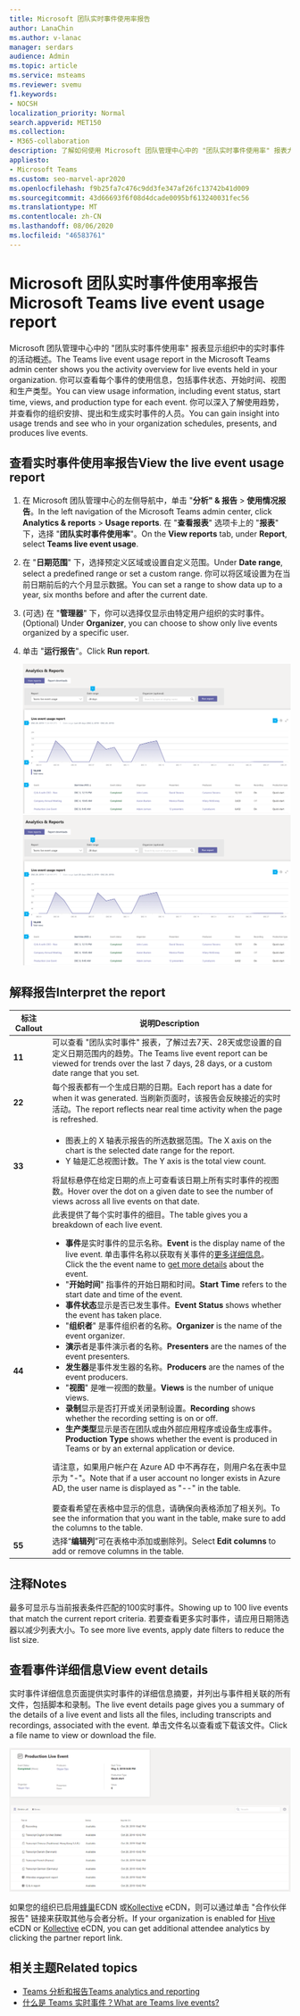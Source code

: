 ```yaml
---
title: Microsoft 团队实时事件使用率报告
author: LanaChin
ms.author: v-lanac
manager: serdars
audience: Admin
ms.topic: article
ms.service: msteams
ms.reviewer: svemu
f1.keywords:
- NOCSH
localization_priority: Normal
search.appverid: MET150
ms.collection:
- M365-collaboration
description: 了解如何使用 Microsoft 团队管理中心中的 "团队实时事件使用率" 报表大致了解组织中的团队活动事件活动。
appliesto:
- Microsoft Teams
ms.custom: seo-marvel-apr2020
ms.openlocfilehash: f9b25fa7c476c9dd3fe347af26fc13742b41d009
ms.sourcegitcommit: 43d66693f6f08d4dcade0095bf613240031fec56
ms.translationtype: MT
ms.contentlocale: zh-CN
ms.lasthandoff: 08/06/2020
ms.locfileid: "46583761"
---
```

# <a name="microsoft-teams-live-event-usage-report"></a><span data-ttu-id="179b5-103">Microsoft 团队实时事件使用率报告</span><span class="sxs-lookup"><span data-stu-id="179b5-103">Microsoft Teams live event usage report</span></span>

<span data-ttu-id="179b5-104">Microsoft 团队管理中心中的 "团队实时事件使用率" 报表显示组织中的实时事件的活动概述。</span><span class="sxs-lookup"><span data-stu-id="179b5-104">The Teams live event usage report in the Microsoft Teams admin center shows you the activity overview for live events held in your organization.</span></span> <span data-ttu-id="179b5-105">你可以查看每个事件的使用信息，包括事件状态、开始时间、视图和生产类型。</span><span class="sxs-lookup"><span data-stu-id="179b5-105">You can view usage information, including event status, start time, views, and production type for each event.</span></span> <span data-ttu-id="179b5-106">你可以深入了解使用趋势，并查看你的组织安排、提出和生成实时事件的人员。</span><span class="sxs-lookup"><span data-stu-id="179b5-106">You can gain insight into usage trends and see who in your organization schedules, presents, and produces live events.</span></span>

## <a name="view-the-live-event-usage-report"></a><span data-ttu-id="179b5-107">查看实时事件使用率报告</span><span class="sxs-lookup"><span data-stu-id="179b5-107">View the live event usage report</span></span>

1. <span data-ttu-id="179b5-108">在 Microsoft 团队管理中心的左侧导航中，单击 "**分析" & 报告**  >  **使用情况报告**。</span><span class="sxs-lookup"><span data-stu-id="179b5-108">In the left navigation of the Microsoft Teams admin center, click **Analytics & reports** > **Usage reports**.</span></span> <span data-ttu-id="179b5-109">在 "**查看报表**" 选项卡上的 "**报表**" 下，选择 "**团队实时事件使用率**"。</span><span class="sxs-lookup"><span data-stu-id="179b5-109">On the **View reports** tab, under **Report**, select **Teams live event usage**.</span></span>
2. <span data-ttu-id="179b5-110">在 "**日期范围**" 下，选择预定义区域或设置自定义范围。</span><span class="sxs-lookup"><span data-stu-id="179b5-110">Under **Date range**, select a predefined range or set a custom range.</span></span> <span data-ttu-id="179b5-111">你可以将区域设置为在当前日期前后的六个月显示数据。</span><span class="sxs-lookup"><span data-stu-id="179b5-111">You can set a range to show  data up to a year, six months before and after the current date.</span></span>
3. <span data-ttu-id="179b5-112"> (可选) 在 "**管理器**" 下，你可以选择仅显示由特定用户组织的实时事件。</span><span class="sxs-lookup"><span data-stu-id="179b5-112">(Optional) Under **Organizer**, you can choose to show only live events organized by a specific user.</span></span>
4. <span data-ttu-id="179b5-113">单击 "**运行报告**"。</span><span class="sxs-lookup"><span data-stu-id="179b5-113">Click **Run report**.</span></span>  

    <span data-ttu-id="179b5-114">![团队管理员中心中具有标注的团队实时事件使用率报表的屏幕截图](../media/teams-live-event-usage-report-with-callouts.png "团队管理员中心中具有标注的团队实时事件使用率报表的屏幕截图")</span><span class="sxs-lookup"><span data-stu-id="179b5-114">![Screenshot of the Teams live event usage report in the Teams admin center with callouts](../media/teams-live-event-usage-report-with-callouts.png "Screenshot of the Teams live event usage report in the Teams admin center with callouts")</span></span>

## <a name="interpret-the-report"></a><span data-ttu-id="179b5-115">解释报告</span><span class="sxs-lookup"><span data-stu-id="179b5-115">Interpret the report</span></span>

|<span data-ttu-id="179b5-116">标注</span><span class="sxs-lookup"><span data-stu-id="179b5-116">Callout</span></span> |<span data-ttu-id="179b5-117">说明</span><span class="sxs-lookup"><span data-stu-id="179b5-117">Description</span></span>  |
|--------|-------------|
|<span data-ttu-id="179b5-118">**1**</span><span class="sxs-lookup"><span data-stu-id="179b5-118">**1**</span></span>   |<span data-ttu-id="179b5-119">可以查看 "团队实时事件" 报表，了解过去7天、28天或您设置的自定义日期范围内的趋势。</span><span class="sxs-lookup"><span data-stu-id="179b5-119">The Teams live event report can be viewed for trends over the last 7 days, 28 days, or a custom date range that you set.</span></span> |
|<span data-ttu-id="179b5-120">**2**</span><span class="sxs-lookup"><span data-stu-id="179b5-120">**2**</span></span>   |<span data-ttu-id="179b5-121">每个报表都有一个生成日期的日期。</span><span class="sxs-lookup"><span data-stu-id="179b5-121">Each report has a date for when it was generated.</span></span> <span data-ttu-id="179b5-122">当刷新页面时，该报告会反映接近的实时活动。</span><span class="sxs-lookup"><span data-stu-id="179b5-122">The report reflects near real time activity when the page is refreshed.</span></span> |
|<span data-ttu-id="179b5-123">**3**</span><span class="sxs-lookup"><span data-stu-id="179b5-123">**3**</span></span>   |<ul><li><span data-ttu-id="179b5-124">图表上的 X 轴表示报告的所选数据范围。</span><span class="sxs-lookup"><span data-stu-id="179b5-124">The X axis on the chart is the selected date range for the report.</span></span></li> <li> <span data-ttu-id="179b5-125">Y 轴是汇总视图计数。</span><span class="sxs-lookup"><span data-stu-id="179b5-125">The Y axis is the total view count.</span></span></li> </ul><span data-ttu-id="179b5-126">将鼠标悬停在给定日期的点上可查看该日期上所有实时事件的视图数。</span><span class="sxs-lookup"><span data-stu-id="179b5-126">Hover over the dot on a given date to see the number of views across all live events on that date.</span></span>|
|<span data-ttu-id="179b5-127">**4**</span><span class="sxs-lookup"><span data-stu-id="179b5-127">**4**</span></span>   |<span data-ttu-id="179b5-128">此表提供了每个实时事件的细目。</span><span class="sxs-lookup"><span data-stu-id="179b5-128">The table gives you a breakdown of each live event.</span></span> <ul><li><span data-ttu-id="179b5-129">**事件**是实时事件的显示名称。</span><span class="sxs-lookup"><span data-stu-id="179b5-129">**Event** is the display name of the live event.</span></span> <span data-ttu-id="179b5-130">单击事件名称以获取有关事件的[更多详细信息](#view-event-details)。</span><span class="sxs-lookup"><span data-stu-id="179b5-130">Click the the event name to [get more details](#view-event-details) about the event.</span></span> </li> <li><span data-ttu-id="179b5-131">"**开始时间**" 指事件的开始日期和时间。</span><span class="sxs-lookup"><span data-stu-id="179b5-131">**Start Time** refers to the start date and time of the event.</span></span></li> <li><span data-ttu-id="179b5-132">**事件状态**显示是否已发生事件。</span><span class="sxs-lookup"><span data-stu-id="179b5-132">**Event Status** shows whether the event has taken place.</span></span>  </li><li><span data-ttu-id="179b5-133">"**组织者**" 是事件组织者的名称。</span><span class="sxs-lookup"><span data-stu-id="179b5-133">**Organizer** is the name of the event organizer.</span></span></li> <li><span data-ttu-id="179b5-134">**演示**者是事件演示者的名称。</span><span class="sxs-lookup"><span data-stu-id="179b5-134">**Presenters** are the names of the  event presenters.</span></span></li><li><span data-ttu-id="179b5-135">**发生器**是事件发生器的名称。</span><span class="sxs-lookup"><span data-stu-id="179b5-135">**Producers** are the names of the event producers.</span></span></li><li><span data-ttu-id="179b5-136">"**视图**" 是唯一视图的数量。</span><span class="sxs-lookup"><span data-stu-id="179b5-136">**Views** is the number of unique views.</span></span></li><li><span data-ttu-id="179b5-137">**录制**显示是否打开或关闭录制设置。</span><span class="sxs-lookup"><span data-stu-id="179b5-137">**Recording** shows whether the recording setting is on or off.</span></span></li><li><span data-ttu-id="179b5-138">**生产类型**显示是否在团队或由外部应用程序或设备生成事件。</span><span class="sxs-lookup"><span data-stu-id="179b5-138">**Production Type** shows whether the event is produced in Teams or by an external application or device.</span></span></li></li> </ul><span data-ttu-id="179b5-139">请注意，如果用户帐户在 Azure AD 中不再存在，则用户名在表中显示为 "-"。</span><span class="sxs-lookup"><span data-stu-id="179b5-139">Note that if a user account no longer exists in Azure AD, the user name is displayed as "--" in the table.</span></span> <br><br><span data-ttu-id="179b5-140">要查看希望在表格中显示的信息，请确保向表格添加了相关列。</span><span class="sxs-lookup"><span data-stu-id="179b5-140">To see the information that you want in the table, make sure to add the columns to the table.</span></span> |
|<span data-ttu-id="179b5-141">**5**</span><span class="sxs-lookup"><span data-stu-id="179b5-141">**5**</span></span>   |<span data-ttu-id="179b5-142">选择“**编辑列**”可在表格中添加或删除列。</span><span class="sxs-lookup"><span data-stu-id="179b5-142">Select **Edit columns** to add or remove columns in the table.</span></span>|

## <a name="notes"></a><span data-ttu-id="179b5-143">注释</span><span class="sxs-lookup"><span data-stu-id="179b5-143">Notes</span></span>
<span data-ttu-id="179b5-144">最多可显示与当前报表条件匹配的100实时事件。</span><span class="sxs-lookup"><span data-stu-id="179b5-144">Showing up to 100 live events that match the current report criteria.</span></span> <span data-ttu-id="179b5-145">若要查看更多实时事件，请应用日期筛选器以减少列表大小。</span><span class="sxs-lookup"><span data-stu-id="179b5-145">To see more live events, apply date filters to reduce the list size.</span></span>

## <a name="view-event-details"></a><span data-ttu-id="179b5-146">查看事件详细信息</span><span class="sxs-lookup"><span data-stu-id="179b5-146">View event details</span></span>

<span data-ttu-id="179b5-147">实时事件详细信息页面提供实时事件的详细信息摘要，并列出与事件相关联的所有文件，包括脚本和录制。</span><span class="sxs-lookup"><span data-stu-id="179b5-147">The live event details page gives you a summary of the details of a live event and lists all the files, including transcripts and recordings, associated with the event.</span></span> <span data-ttu-id="179b5-148">单击文件名以查看或下载该文件。</span><span class="sxs-lookup"><span data-stu-id="179b5-148">Click a file name to view or download the file.</span></span>

![显示实时事件详细信息的屏幕截图](../media/teams-live-event-usage-report-event-detail.png)

<span data-ttu-id="179b5-150">如果您的组织已启用[蜂巢](https://www.hivestreaming.com/partners/integration-partners/microsoft/)ECDN 或[Kollective](https://kollective.com) eCDN，则可以通过单击 "合作伙伴报告" 链接来获取其他与会者分析。</span><span class="sxs-lookup"><span data-stu-id="179b5-150">If your organization is enabled for [Hive](https://www.hivestreaming.com/partners/integration-partners/microsoft/) eCDN or [Kollective](https://kollective.com) eCDN, you can get additional attendee analytics by clicking the partner report link.</span></span>

## <a name="related-topics"></a><span data-ttu-id="179b5-151">相关主题</span><span class="sxs-lookup"><span data-stu-id="179b5-151">Related topics</span></span>

- [<span data-ttu-id="179b5-152">Teams 分析和报告</span><span class="sxs-lookup"><span data-stu-id="179b5-152">Teams analytics and reporting</span></span>](teams-reporting-reference.md)
- [<span data-ttu-id="179b5-153">什么是 Teams 实时事件？</span><span class="sxs-lookup"><span data-stu-id="179b5-153">What are Teams live events?</span></span>](../teams-live-events/what-are-teams-live-events.md)
